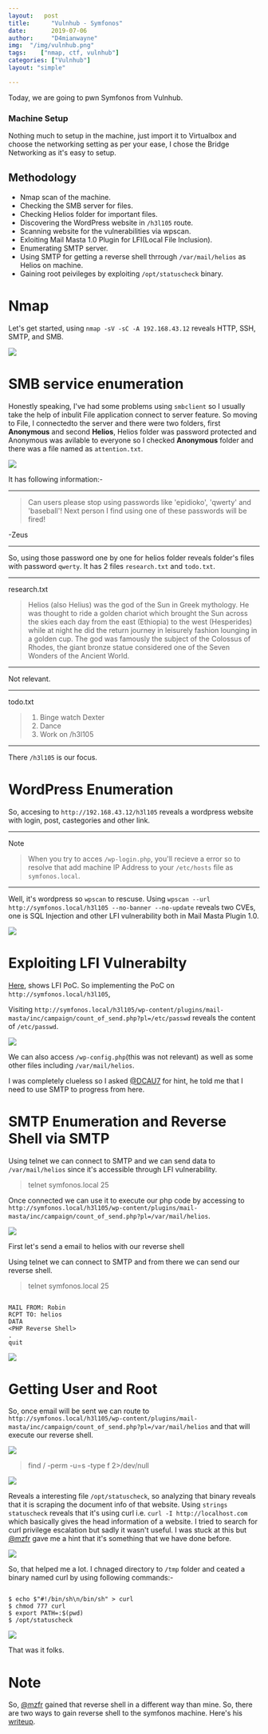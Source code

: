 ```yaml
---
layout:   post
title:      "Vulnhub - Symfonos"
date:       2019-07-06 
author:     "D4mianwayne"
img:  "/img/vulnhub.png"
tags:    ["nmap, ctf, vulnhub"]
categories: ["Vulnhub"]
layout: "simple"

---
```


Today, we are going to pwn Symfonos from Vulnhub.

<!-- more -->

### Machine Setup

Nothing much to setup in the machine, just import it to Virtualbox and choose the networking setting as per your ease, I chose the Bridge Networking as it's easy to setup.

## Methodology

* Nmap scan of the machine.
* Checking the SMB server for files.
* Checking Helios folder for important files.
* Discovering the WordPress website in `/h3l105` route.
* Scanning website for the vulnerabilities via wpscan.
* Exloiting Mail Masta 1.0 Plugin for LFI(Local File Inclusion).
* Enumerating SMTP server.
* Using SMTP for getting a reverse shell thrrough `/var/mail/helios` as Helios on machine.
* Gaining root peivileges by exploiting `/opt/statuscheck` binary.


# Nmap

Let's get started, using `nmap -sV -sC -A 192.168.43.12` reveals HTTP, SSH, SMTP, and SMB. 

![](/img/symfonos/symfonosnmap.png)

# SMB service enumeration

Honestly speaking, I've had some problems using `smbclient` so I usually take the help of inbulit File application connect to server feature.
So moving to File, I connectedto the server and there were two folders, first **Anonymous** and second **Helios**, Helios folder was password protected and Anonymous was avilable to everyone so I checked **Anonymous** folder and there was a file named as `attention.txt`. 

![](/img/symfonos/symfonossmb.png)

It has following information:-

***

>Can users please stop using passwords like 'epidioko', 'qwerty' and 'baseball'! Next person I find using one of these passwords will be fired!

-Zeus

***

So, using those password one by one for helios folder reveals folder's files with password `qwerty`. 
It has 2 files `research.txt` and `todo.txt`.

***

research.txt

>Helios (also Helius) was the god of the Sun in Greek mythology. He was thought to ride a golden chariot which brought the Sun across the skies each day from the east (Ethiopia) to the west (Hesperides) while at night he did the return journey in leisurely fashion lounging in a golden cup. The god was famously the subject of the Colossus of Rhodes, the giant bronze statue considered one of the Seven Wonders of the Ancient World.

***

Not relevant.

***

todo.txt


>1. Binge watch Dexter
>2. Dance
>3. Work on /h3l105

***

There `/h3l105` is our focus.

# WordPress Enumeration

So, accesing to `http://192.168.43.12/h3l105` reveals a wordpress website with login, post, castegories and other link.

***

Note

>When you try to acces `/wp-login.php`, you'll recieve a error so to resolve that add machine IP Address to your `/etc/hosts` file as `symfonos.local`.

***

Well, it's wordpress so `wpscan` to rescuse.
Using `wpscan --url http://symfonos.local/h3l105 --no-banner --no-update` reveals two CVEs, one is SQL Injection and other LFI vulnerability both in Mail Masta Plugin 1.0.

![](/img/symfonos/symfonoswpscan.png)

# Exploiting LFI Vulnerabilty 
[Here](https://www.exploit-db.com/exploits/40290), shows LFI PoC. So implementing the PoC on `http://symfonos.local/h3l105`,

Visiting `http://symfonos.local/h3l105/wp-content/plugins/mail-masta/inc/campaign/count_of_send.php?pl=/etc/passwd` reveals the content of `/etc/passwd`.

![](/img/symfonos/symfonosetc.png)

We can also access `/wp-config.php`(this was not relevant) as well as some other files including `/var/mail/helios`.

I was completely clueless so I asked [@DCAU7](https://twitter.com/DCAU7) for hint, he told me that I need to use SMTP to progress from here.

# SMTP Enumeration and Reverse Shell via SMTP

Using telnet we can connect to SMTP and we can send data to `/var/mail/helios` since it's accessible through LFI vulnerability.

>telnet symfonos.local 25

Once connected we can use it to execute our php code by accessing to `http://symfonos.local/h3l105/wp-content/plugins/mail-masta/inc/campaign/count_of_send.php?pl=/var/mail/helios`.

![](/img/symfonos/symfonosvarmail.png)

First let's send a email to helios with our reverse shell

Using telnet we can connect to SMTP and from there we can send our reverse shell.

>telnet symfonos.local 25

```

MAIL FROM: Robin
RCPT TO: helios
DATA
<PHP Reverse Shell>
.
quit

```

![](/img/symfonos/symfonossmtp.png)

# Getting User and Root

So, once email will be sent we can route to `http://symfonos.local/h3l105/wp-content/plugins/mail-masta/inc/campaign/count_of_send.php?pl=/var/mail/helios` and that will execute our reverse shell.

![](/img/symfonos/symfonosshell.png)

>find / -perm -u=s -type f 2>/dev/null

![](/img/symfonos/symfonosfind.png)

Reveals a interesting file `/opt/statuscheck`, so analyzing that binary reveals that it is scraping the document info of that website. Using 
`strings statuscheck` reveals that it's using curl i.e. `curl -I http://localhost.com` which basically gives the head information of a website. I tried to search for curl privilege escalation but sadly it wasn't useful.
I was stuck at this but [@mzfr](https://twitter.com/0xmzfr) gave me a hint that it's something that we have done before.

![](/img/symfonos/symfonosstrings.png)

So, that helped me a lot. I chnaged directory to `/tmp` folder and ceated a binary named curl by using following commands:-

```

$ echo $"#!/bin/sh\n/bin/sh" > curl
$ chmod 777 curl
$ export PATH=:$(pwd)
$ /opt/statuscheck

```

![](/img/symfonos/symfonosroot.png)


That was it folks.

# Note

So, [@mzfr](https://twittwer.com/0xmzfr) gained that reverse shell in a different way than mine. So, there are two ways to gain reverse shell to the symfonos machine.
Here's his [writeup](https://mzfr.github.io/symfonos).



